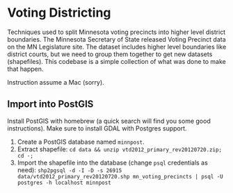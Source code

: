 # Voting Districting

Techniques used to split Minnesota voting precincts into higher level district boundaries.  The Minnesota Secretary of State released Voting Precinct data on the MN Legislature site.  The dataset includes higher level boundaries like district courts, but we need to group them together to get new datasets (shapefiles).  This codebase is a simple collection of what was done to make that happen.

Instruction assume a Mac (sorry).

## Import into PostGIS

Install PostGIS with homebrew (a quick search will find you some good instructions).  Make sure to install GDAL with Postgres support.  

1. Create a PostGIS database named `minnpost`.
1. Extract shapefile: `cd data && unzip vtd2012_primary_rev20120720.zip; cd -;` 
1. Import the shapefile into the database (change `psql` credentials as need): `shp2pgsql -d -I -D -s 26915 data/vtd2012_primary_rev20120720.shp mn_voting_precincts | psql -U postgres -h localhost minnpost`
